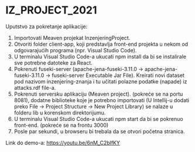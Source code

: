 # IZ_PROJECT_2021

Uputstvo za pokretanje aplikacije:
 1. Importovati Meaven projekat InzenjeringProject.
 2. Otvoriti folder client-app, koji predstavlja front-end projekta u nekom od odgovarajućih programa (npr. Visual Studio Code).
 3. U terminalu Visual Studio Code-a ukucati npm install da bi se instalirale sve potrebne datoteke za React.
 4. Pokrenuti fuseki-server (apache-jena-fuseki-3.11.0 -> apache-jena-fuseki-3.11.0 -> fuseki-server Executable Jar File). Kreirati novi dataset pod nazivom inzenjering-znanja i tu učitati polazne podatke (napade) iz attacks.rdf file-a.
 5. Pokrenuti serversku aplikaciju (Meaven project). (pokreće se na portu 8081), dodatne biblioteke koje je potrebno importovati (U Intellij-u dodati preko File -> Project Structure -> New Project Library) se nalaze u folderu lib u korenskom direktorijumu.
 6. U terminalu Visual Studio Code-a ukucati npm start da bi se pokrenuo front-end. (pokreće se na frontu 3000)
 7. Posle par sekundi, u browseru bi trebala da se otvori početna stranica.

Link do demo-a: https://youtu.be/6nM_C2blfKY
